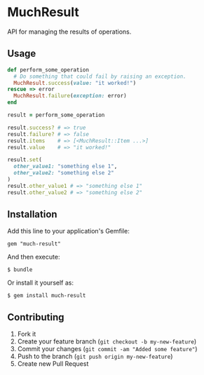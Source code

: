 # MuchResult

API for managing the results of operations.

## Usage


```ruby
def perform_some_operation
  # Do something that could fail by raising an exception.
  MuchResult.success(value: "it worked!")
rescue => error
  MuchResult.failure(exception: error)
end

result = perform_some_operation

result.success? # => true
result.failure? # => false
result.items    # => [<MuchResult::Item ...>]
result.value    # => "it worked!"

result.set(
  other_value1: "something else 1",
  other_value2: "something else 2"
)
result.other_value1 # => "something else 1"
result.other_value2 # => "something else 2"
```

## Installation

Add this line to your application's Gemfile:

    gem "much-result"

And then execute:

    $ bundle

Or install it yourself as:

    $ gem install much-result

## Contributing

1. Fork it
2. Create your feature branch (`git checkout -b my-new-feature`)
3. Commit your changes (`git commit -am "Added some feature"`)
4. Push to the branch (`git push origin my-new-feature`)
5. Create new Pull Request
